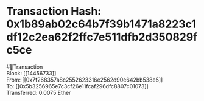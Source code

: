 
Transaction Hash: 0x1b89ab02c64b7f39b1471a8223c1df12c2ea62f2ffc7e511dfb2d350829fc5ce
====================================================================================
  
#💸Transaction  
Block: [[14456733]]  
From: [[0x7f268357a8c2552623316e2562d90e642bb538e5]]  
To: [[0x5b3256965e7c3cf26e11fcaf296dfc8807c01073]]  
Transferred: 0.0075 Ether